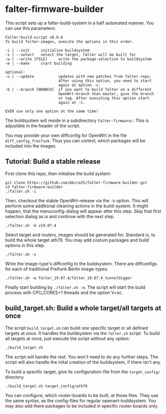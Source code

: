 # falter-firmware-builder
This script sets up a falter-build-system in a half automated manner. You can use this parameters:

```
Falter-build-script v0.0.6
To build falter-images, execute the options in this order.

-i | --init     initialise buildsystem
-s | --select   select the target, falter will be built for
-w | --write [FILE]     write the package-selection to buildsystem
-m | --make     start building

optional:
-u | --update           updates with new patches from falter-repo.
                        After using this option, you need to start
                        again at option -s.
-b | --branch [BRANCH]  if you want to build falter on a different
                        OpenWrt-branch than master, give the branch
                        or tag. After executing this option start
                        again at -s.

EVER use only one option at the same time!
```
The buildsystem will reside in a subdirectory `falter-firmware/`. This is adjustible in the header
of the script.

You may provide your own diffconfig for OpenWrt in the file `diff_config_freifunk`. Thus you can
control, which packages will be included into the images.


## Tutorial: Build a stable release
First clone this repo, then initialise the build system:
```
git clone https://github.com/Akira25/falter-firmware-builder.git
cd falter-firmware-builder
./falter.sh -i
```
Then, checkout the stable OpenWrt-release via the `-b` option. This will perform some additional
cleaning actions in the build-system. It might happen, that the menuconfig-dialog will appear after this step.
Skip that first selection dialog as is and continue with the next step.
```
./falter.sh -b v19.07.4
```

Select target and routers, images should be generated for. Standard is, to build the whole target ath79. You may add costum packages and build options in this step.
```
./falter.sh -s
```

Write the image-type's diffconfig to the buildsystem. There are diffconfigs for each of traditional Freifunk Berlin image-types.
```
./falter.sh -w falter_19.07.4/falter_19.07.4_tunneldigger
```
Finally start building by `./falter.sh -m`. The script will start the build process with CPU_CORES+1 threads and the option V=sc.

## build_target.sh: Build a whole target/all targets at once
The script `build_target.sh` can build one specific target or all defined targets at once. It handles the buildsystem via the `falter.sh` script. To build all targets at once, just execute the script without any option:
```
./build_target.sh
```
The script will handle the rest. You won't need to do any further steps. The script will also handle the inital creation of the buildsystem, if there isn't any.

To build a specific target, give its configuration-file from the `target_config/` directory.
```
./build_target.sh target_config/ath79
```
You can configure, which router-boards to be built, at those files. They use the same syntax, as the config-files for regular openwrt-buildsystem. You may also add there packages to be included in specific router-boards only.